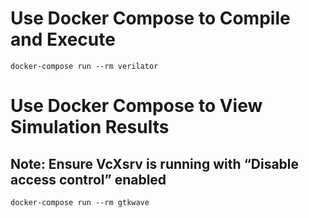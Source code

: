# Use Docker Compose to Compile and Execute
```
docker-compose run --rm verilator
```

# Use Docker Compose to View Simulation Results
## Note: Ensure VcXsrv is running with “Disable access control” enabled
```
docker-compose run --rm gtkwave
```